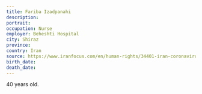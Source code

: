 ```yaml
---
title: Fariba Izadpanahi
description: 
portrait: 
occupation: Nurse
employer: Beheshti Hospital
city: Shiraz
province: 
country: Iran
source: https://www.iranfocus.com/en/human-rights/34401-iran-coronavirus-doctors-nurses-victims-indifference-20200404
birth_date: 
death_date: 
---
```


40 years old.